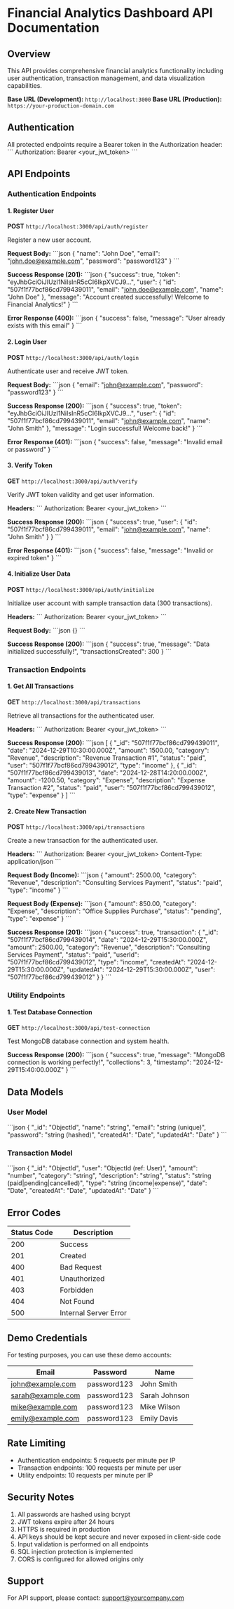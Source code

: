 # Financial Analytics Dashboard API Documentation

## Overview
This API provides comprehensive financial analytics functionality including user authentication, transaction management, and data visualization capabilities.

**Base URL (Development):** `http://localhost:3000`
**Base URL (Production):** `https://your-production-domain.com`

## Authentication
All protected endpoints require a Bearer token in the Authorization header:
\`\`\`
Authorization: Bearer <your_jwt_token>
\`\`\`

## API Endpoints

### Authentication Endpoints

#### 1. Register User
**POST** `http://localhost:3000/api/auth/register`

Register a new user account.

**Request Body:**
\`\`\`json
{
  "name": "John Doe",
  "email": "john.doe@example.com",
  "password": "password123"
}
\`\`\`

**Success Response (201):**
\`\`\`json
{
  "success": true,
  "token": "eyJhbGciOiJIUzI1NiIsInR5cCI6IkpXVCJ9...",
  "user": {
    "id": "507f1f77bcf86cd799439011",
    "email": "john.doe@example.com",
    "name": "John Doe"
  },
  "message": "Account created successfully! Welcome to Financial Analytics!"
}
\`\`\`

**Error Response (400):**
\`\`\`json
{
  "success": false,
  "message": "User already exists with this email"
}
\`\`\`

#### 2. Login User
**POST** `http://localhost:3000/api/auth/login`

Authenticate user and receive JWT token.

**Request Body:**
\`\`\`json
{
  "email": "john@example.com",
  "password": "password123"
}
\`\`\`

**Success Response (200):**
\`\`\`json
{
  "success": true,
  "token": "eyJhbGciOiJIUzI1NiIsInR5cCI6IkpXVCJ9...",
  "user": {
    "id": "507f1f77bcf86cd799439011",
    "email": "john@example.com",
    "name": "John Smith"
  },
  "message": "Login successful! Welcome back!"
}
\`\`\`

**Error Response (401):**
\`\`\`json
{
  "success": false,
  "message": "Invalid email or password"
}
\`\`\`

#### 3. Verify Token
**GET** `http://localhost:3000/api/auth/verify`

Verify JWT token validity and get user information.

**Headers:**
\`\`\`
Authorization: Bearer <your_jwt_token>
\`\`\`

**Success Response (200):**
\`\`\`json
{
  "success": true,
  "user": {
    "id": "507f1f77bcf86cd799439011",
    "email": "john@example.com",
    "name": "John Smith"
  }
}
\`\`\`

**Error Response (401):**
\`\`\`json
{
  "success": false,
  "message": "Invalid or expired token"
}
\`\`\`

#### 4. Initialize User Data
**POST** `http://localhost:3000/api/auth/initialize`

Initialize user account with sample transaction data (300 transactions).

**Headers:**
\`\`\`
Authorization: Bearer <your_jwt_token>
\`\`\`

**Request Body:**
\`\`\`json
{}
\`\`\`

**Success Response (200):**
\`\`\`json
{
  "success": true,
  "message": "Data initialized successfully!",
  "transactionsCreated": 300
}
\`\`\`

### Transaction Endpoints

#### 1. Get All Transactions
**GET** `http://localhost:3000/api/transactions`

Retrieve all transactions for the authenticated user.

**Headers:**
\`\`\`
Authorization: Bearer <your_jwt_token>
\`\`\`

**Success Response (200):**
\`\`\`json
[
  {
    "_id": "507f1f77bcf86cd799439011",
    "date": "2024-12-29T10:30:00.000Z",
    "amount": 1500.00,
    "category": "Revenue",
    "description": "Revenue Transaction #1",
    "status": "paid",
    "user": "507f1f77bcf86cd799439012",
    "type": "income"
  },
  {
    "_id": "507f1f77bcf86cd799439013",
    "date": "2024-12-28T14:20:00.000Z",
    "amount": -1200.50,
    "category": "Expense",
    "description": "Expense Transaction #2",
    "status": "paid",
    "user": "507f1f77bcf86cd799439012",
    "type": "expense"
  }
]
\`\`\`

#### 2. Create New Transaction
**POST** `http://localhost:3000/api/transactions`

Create a new transaction for the authenticated user.

**Headers:**
\`\`\`
Authorization: Bearer <your_jwt_token>
Content-Type: application/json
\`\`\`

**Request Body (Income):**
\`\`\`json
{
  "amount": 2500.00,
  "category": "Revenue",
  "description": "Consulting Services Payment",
  "status": "paid",
  "type": "income"
}
\`\`\`

**Request Body (Expense):**
\`\`\`json
{
  "amount": 850.00,
  "category": "Expense",
  "description": "Office Supplies Purchase",
  "status": "pending",
  "type": "expense"
}
\`\`\`

**Success Response (201):**
\`\`\`json
{
  "success": true,
  "transaction": {
    "_id": "507f1f77bcf86cd799439014",
    "date": "2024-12-29T15:30:00.000Z",
    "amount": 2500.00,
    "category": "Revenue",
    "description": "Consulting Services Payment",
    "status": "paid",
    "userId": "507f1f77bcf86cd799439012",
    "type": "income",
    "createdAt": "2024-12-29T15:30:00.000Z",
    "updatedAt": "2024-12-29T15:30:00.000Z",
    "user": "507f1f77bcf86cd799439012"
  }
}
\`\`\`

### Utility Endpoints

#### 1. Test Database Connection
**GET** `http://localhost:3000/api/test-connection`

Test MongoDB database connection and system health.

**Success Response (200):**
\`\`\`json
{
  "success": true,
  "message": "MongoDB connection is working perfectly!",
  "collections": 3,
  "timestamp": "2024-12-29T15:40:00.000Z"
}
\`\`\`

## Data Models

### User Model
\`\`\`json
{
  "_id": "ObjectId",
  "name": "string",
  "email": "string (unique)",
  "password": "string (hashed)",
  "createdAt": "Date",
  "updatedAt": "Date"
}
\`\`\`

### Transaction Model
\`\`\`json
{
  "_id": "ObjectId",
  "user": "ObjectId (ref: User)",
  "amount": "number",
  "category": "string",
  "description": "string",
  "status": "string (paid|pending|cancelled)",
  "type": "string (income|expense)",
  "date": "Date",
  "createdAt": "Date",
  "updatedAt": "Date"
}
\`\`\`

## Error Codes

| Status Code | Description |
|-------------|-------------|
| 200 | Success |
| 201 | Created |
| 400 | Bad Request |
| 401 | Unauthorized |
| 403 | Forbidden |
| 404 | Not Found |
| 500 | Internal Server Error |

## Demo Credentials

For testing purposes, you can use these demo accounts:

| Email | Password | Name |
|-------|----------|------|
| john@example.com | password123 | John Smith |
| sarah@example.com | password123 | Sarah Johnson |
| mike@example.com | password123 | Mike Wilson |
| emily@example.com | password123 | Emily Davis |

## Rate Limiting

- Authentication endpoints: 5 requests per minute per IP
- Transaction endpoints: 100 requests per minute per user
- Utility endpoints: 10 requests per minute per IP

## Security Notes

1. All passwords are hashed using bcrypt
2. JWT tokens expire after 24 hours
3. HTTPS is required in production
4. API keys should be kept secure and never exposed in client-side code
5. Input validation is performed on all endpoints
6. SQL injection protection is implemented
7. CORS is configured for allowed origins only

## Support

For API support, please contact: support@yourcompany.com
